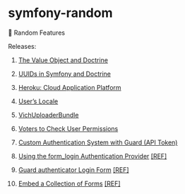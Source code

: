 # symfony-random
:running: Random Features

Releases:

1. [The Value Object and Doctrine](https://github.com/habibun/symfony-random/tree/1.0.1)

1. [UUIDs in Symfony and Doctrine](https://github.com/habibun/symfony-random/tree/2.0.0)

1. [Heroku: Cloud Application Platform](https://github.com/habibun/symfony-random/tree/3.0.0)

1. [User’s Locale](https://github.com/habibun/symfony-random/tree/4.0.0)
   
1. [VichUploaderBundle](https://github.com/habibun/symfony-random/tree/5.0.0)
   
1. [Voters to Check User Permissions](https://github.com/habibun/symfony-random/tree/6.0.0)
   
1. [Custom Authentication System with Guard (API Token)](https://github.com/habibun/symfony-random/tree/7.0.0)

1. [Using the form_login Authentication Provider](https://github.com/habibun/symfony-random/tree/8.0.0) [[REF]](https://symfony.com/doc/current/security/form_login.html)

1. [Guard authenticator Login Form](https://github.com/habibun/symfony-random/tree/9.0.0) [[REF]](https://symfony.com/doc/current/security/form_login_setup.html)

1. [Embed a Collection of Forms](https://github.com/habibun/symfony-random/tree/10.0.0) [[REF]](https://symfony.com/doc/current/form/form_collections.html)
